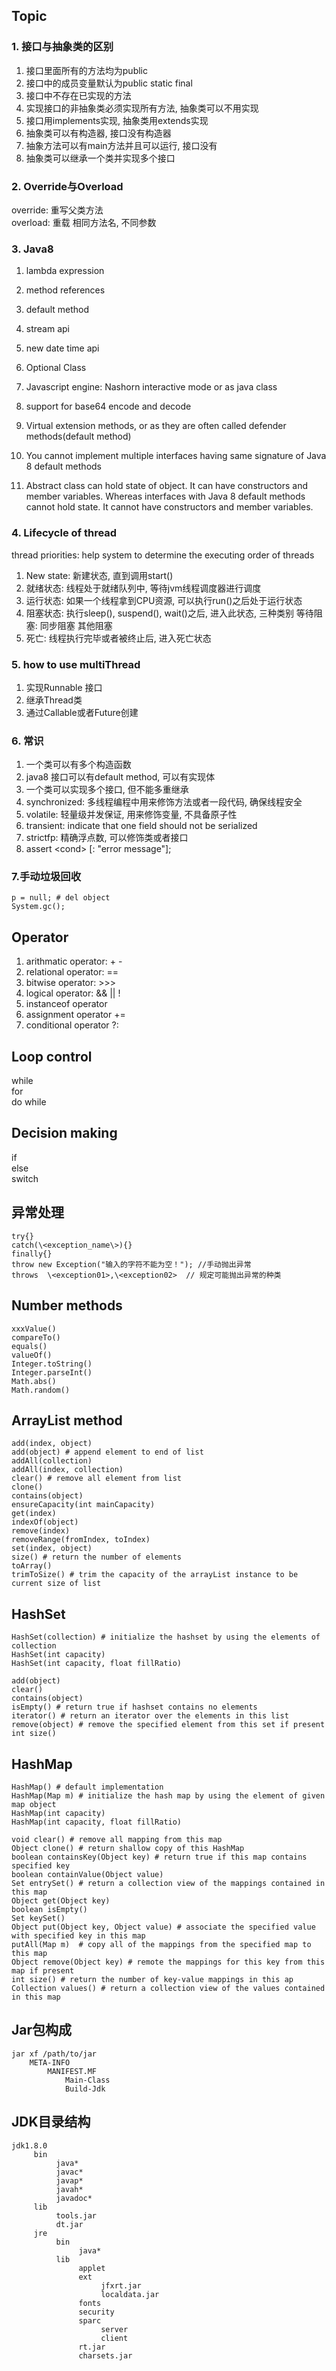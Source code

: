 ## Topic
### 1. 接口与抽象类的区别
1. 接口里面所有的方法均为public
2. 接口中的成员变量默认为public static final
3. 接口中不存在已实现的方法
4. 实现接口的非抽象类必须实现所有方法, 抽象类可以不用实现
5. 接口用implements实现, 抽象类用extends实现
6. 抽象类可以有构造器, 接口没有构造器
7. 抽象方法可以有main方法并且可以运行, 接口没有
8. 抽象类可以继承一个类并实现多个接口  


### 2. Override与Overload

override: 重写父类方法   
overload: 重载 相同方法名, 不同参数    

### 3. Java8
1. lambda expression
2. method references
3. default method
4. stream api
5. new date time api
6. Optional Class
7. Javascript engine: Nashorn   interactive mode or as java class
8. support for base64 encode and decode


1. Virtual extension methods, or as they are often called defender methods(default method)  
2. You cannot implement multiple interfaces having same signature of Java 8 default methods 
3. Abstract class can hold state of object. It can have constructors and member variables. Whereas interfaces with Java 8 default methods cannot hold state. It cannot have constructors and member variables.   

### 4. Lifecycle of thread
thread priorities: help system to determine the executing order of threads

1. New state: 新建状态, 直到调用start()
2. 就绪状态: 线程处于就绪队列中, 等待jvm线程调度器进行调度
3. 运行状态: 如果一个线程拿到CPU资源, 可以执行run()之后处于运行状态
4. 阻塞状态: 执行sleep(), suspend(), wait()之后, 进入此状态, 三种类别
        等待阻塞:
        同步阻塞
        其他阻塞
5. 死亡: 线程执行完毕或者被终止后, 进入死亡状态  


### 5. how to use multiThread
1. 实现Runnable 接口
2. 继承Thread类
3. 通过Callable或者Future创建


### 6. 常识
1. 一个类可以有多个构造函数  
2. java8 接口可以有default method, 可以有实现体  
3. 一个类可以实现多个接口, 但不能多重继承  
4. synchronized: 多线程编程中用来修饰方法或者一段代码, 确保线程安全  
5. volatile: 轻量级并发保证, 用来修饰变量, 不具备原子性
6. transient: indicate that one field should not be serialized
7. strictfp: 精确浮点数, 可以修饰类或者接口
8. assert \<cond\> [: "error message"];

### 7.手动垃圾回收
```
p = null; # del object
System.gc();
```


## Operator
1. arithmatic operator: + -
2. relational operator: == 
3. bitwise operator: >>>
4. logical operator:   && || !
5. instanceof operator 
6. assignment operator  +=
7. conditional operator    ?:

## Loop control
while   
for  
do while  

## Decision making
if  
else  
switch  

## 异常处理
```
try{}
catch(\<exception_name\>){}
finally{}
throw new Exception("输入的字符不能为空！"); //手动抛出异常
throws  \<exception01>,\<exception02>  // 规定可能抛出异常的种类
```  

## Number methods
```
xxxValue()
compareTo()
equals()
valueOf()
Integer.toString()
Integer.parseInt()
Math.abs()
Math.random()
```

## ArrayList method
```
add(index, object)
add(object) # append element to end of list
addAll(collection)
addAll(index, collection)
clear() # remove all element from list
clone()
contains(object)
ensureCapacity(int mainCapacity)
get(index)
indexOf(object)
remove(index)
removeRange(fromIndex, toIndex)
set(index, object)
size() # return the number of elements
toArray()
trimToSize() # trim the capacity of the arrayList instance to be current size of list
```

## HashSet
```
HashSet(collection) # initialize the hashset by using the elements of collection 
HashSet(int capacity)  
HashSet(int capacity, float fillRatio)

add(object)
clear()
contains(object)
isEmpty() # return true if hashset contains no elements
iterator() # return an iterator over the elements in this list
remove(object) # remove the specified element from this set if present
int size() 
```

## HashMap
```
HashMap() # default implementation
HashMap(Map m) # initialize the hash map by using the element of given map object
HashMap(int capacity)
HashMap(int capacity, float fillRatio)

void clear() # remove all mapping from this map
Object clone() # return shallow copy of this HashMap
boolean containsKey(Object key) # return true if this map contains specified key
boolean containValue(Object value)
Set entrySet() # return a collection view of the mappings contained in this map
Object get(Object key) 
boolean isEmpty()
Set keySet()
Object put(Object key, Object value) # associate the specified value with specified key in this map
putAll(Map m)  # copy all of the mappings from the specified map to this map
Object remove(Object key) # remote the mappings for this key from this map if present
int size() # return the number of key-value mappings in this ap
Collection values() # return a collection view of the values contained in this map
```

## Jar包构成
```
jar xf /path/to/jar
    META-INFO
        MANIFEST.MF
            Main-Class 
            Build-Jdk
```

## JDK目录结构
```
jdk1.8.0
     bin
          java*
          javac*
          javap*
          javah*
          javadoc*
     lib
          tools.jar
          dt.jar
     jre
          bin
               java*
          lib
               applet
               ext
                    jfxrt.jar
                    localdata.jar
               fonts
               security
               sparc
                    server
                    client
               rt.jar
               charsets.jar
```
